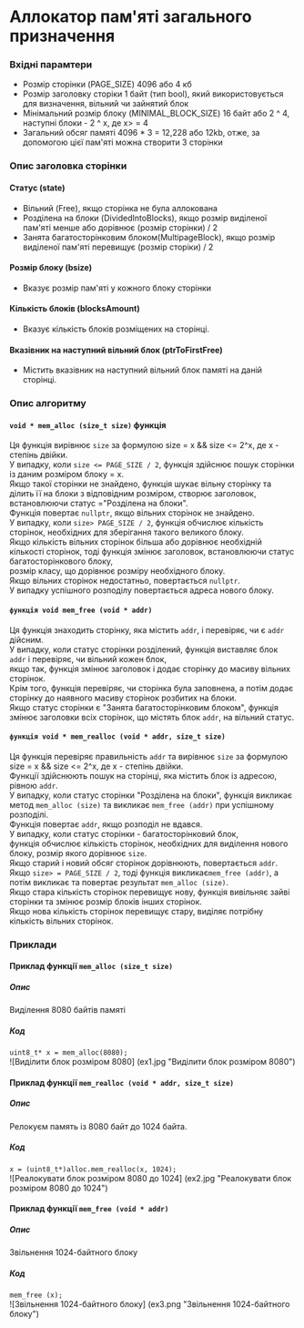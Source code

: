 # Аллокатор пам'яті загального призначення
### Вхідні парамтери
- Розмір сторінки (PAGE_SIZE) 4096 або 4 кб
- Розмір заголовку сторіки 1 байт (тип bool), який використовується для визначення, вільний чи зайнятий блок
- Мінімальний розмір блоку (MINIMAL_BLOCK_SIZE) 16 байт або 2 ^ 4, наступні блоки - 2 ^ x, де x> = 4
- Загальний обсяг памяті 4096 * 3 = 12,228 або 12kb, отже, за допомогою цієї пам'яті можна створити 3 сторінки


### Опис заголовка сторінки
#### Статус (state)
- Вільний (Free), якщо сторінка не була аллокована
- Розділена на блоки (DividedIntoBlocks), якщо розмір виділеної пам'яті менше або дорівнює (розмір сторінки) / 2
- Занята багатосторінковим блоком(MultipageBlock), якщо розмір виділеної пам'яті перевищує (розмір сторіки) / 2
#### Розмір блоку (bsize)
- Вказує розмір пам'яті у кожного блоку сторінки
#### Кількість блоків (blocksAmount)
- Вказує кількість блоків розміщених на сторінці.
#### Вказівник на наступний вільний блок (ptrToFirstFree)
- Містить вказівник на наступний вільний блок памяті на даній сторінці.
### Опис алгоритму
#### `void * mem_alloc (size_t size)` функція
Ця функція вирівнює `size` за формулою size = x && size <= 2^x, де x - cтепінь двійки.  
У випадку, коли `size <= PAGE_SIZE / 2`, функція здійснює пошук сторінки iз даним розміром блоку = х.  
Якщо такої сторінки не знайдено, функція шукає вільну сторінку та ділить її на блоки з відповідним розміром, створює заголовок, встановлюючи статус ="Розділена на блоки".  
Функція повертає `nullptr`, якщо вільних сторінок не знайдено.  
У випадку, коли `size> PAGE_SIZE / 2`, функція обчислює кількість сторінок, необхідних для зберігання такого великого блоку.  
Якщо кількість вільних сторінок більша або дорівнює необхідній кількості сторінок, тоді функція змінює заголовок, встановлюючи статус багатосторінкового блоку,  
розмір класу, що дорівнює розміру необхідного блоку.  
Якщо вільних сторінок недостатньо, повертається `nullptr`.  
У випадку успішного розподілу повертається адреса нового блоку.
#### `функція void mem_free (void * addr)`
Ця функція знаходить сторінку, яка містить `addr`, і перевіряє, чи є `addr` дійсним.  
У випадку, коли статус сторінки розділений, функція виставляє блок `addr` і перевіряє, чи вільний кожен блок,  
якщо так, функція змінює заголовок і додає сторінку до масиву вільних сторінок.  
Крім того, функція перевіряє, чи сторінка була заповнена, а потім додає сторінку до наявного масиву сторінок розбитих на блоки.  
Якщо статус сторінки є "Занята багатосторінковим блоком", функція змінює заголовки всіх сторінок, що містять блок `addr`, на вільний статус.
#### `функція void * mem_realloc (void * addr, size_t size)`
Ця функція перевіряє правильність `addr` та вирівнює `size` за формулою size = x && size <= 2^x, де x - cтепінь двійки.  
Функції здійснюють пошук на сторінці, яка містить блок із адресою, рівною `addr`.  
У випадку, коли статус сторінки "Розділена на блоки", функція викликає метод `mem_alloc (size)` та викликає `mem_free (addr)` при успішному розподілі.  
Функція повертає `addr`, якщо розподіл не вдався.   
У випадку, коли статус сторінки - багатосторінковий блок,  
функція обчислює кількість сторінок, необхідних для виділення нового блоку, розмір якого дорівнює `size`.  
Якщо старий і новий обсяг сторінок дорівнюють, повертається `addr`.  
Якщо `size> = PAGE_SIZE / 2`, тоді функція викликає` mem_free (addr) `, а потім викликає та повертає результат ` mem_alloc (size) `.  
Якщо стара кількість сторінок перевищує нову, функція вивільняє зайві сторінки та змінює розмір блоків інших сторінок.  
Якщо нова кількість сторінок перевищує стару, виділяє потрібну кількість вільних сторінок.
### Приклади
#### Приклад функції `mem_alloc (size_t size)`
##### Опис
Виділення 8080 байтів памяті
##### Код
``
uint8_t* x = mem_alloc(8080);
``  
![Виділити блок розміром 8080] (ex1.jpg "Виділити блок розміром 8080")
#### Приклад функції `mem_realloc (void * addr, size_t size)`
##### Опис
Релокуєм память із 8080 байт до 1024 байта.
##### Код
``
x = (uint8_t*)alloc.mem_realloc(x, 1024);
``  
![Реалокувати блок розміром 8080 до 1024] (ex2.jpg "Реалокувати блок розміром 8080 до 1024")
#### Приклад функції `mem_free (void * addr)`
##### Опис
Звільнення 1024-байтного блоку
##### Код
``
mem_free (x);
``  
![Звільнення 1024-байтного блоку] (ex3.png "Звільнення 1024-байтного блоку")
